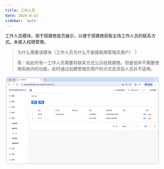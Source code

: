 ```yaml
---
title: 工作人员
date: 2024-8-15
sidebar: 'auto'
---
```


工作人员模块，用于搭建商首页展示，以便于搭建商获取主场工作人员的联系方式。未接入权限管理。

> 为什么需要该模块（工作人员为什么不直接取用管理员用户）？
>
> 答：如此时有一工作人员需要将联系方式公示给搭建商，但是他并不需要使用系统内的功能，此时通过创建管理员用户的方式去添加人员并不适用。

![image-20240815140955242](../../../assets/staff/image-20240815140955242.png)
